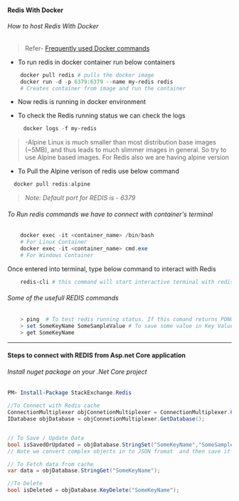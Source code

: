#### Redis With Docker
###### How to host Redis With Docker
>
>Refer- [Frequently used Docker commands](../../Docker/Containers/Docker-Frequently-Used-Comments.md)


* To run redis in docker container run below containers

```powershell
    docker pull redis # pulls the docker image
    docker run -d -p 6379:6379 --name my-redis redis
    # Creates container from image and run the container
```
 * Now redis is running in docker environment

 * To check the Redis running status we can check the logs
 ```powershell
      docker logs -f my-redis
 ```

> -Alpine Linux is much smaller than most distribution base images (~5MB), and thus leads to much slimmer images in general.  So try to use Alpine based images. For Redis also we are having alpine version
* To Pull the Alpine verison of redis use below command
```powershell
  docker pull redis:alpine
```

>*Note: Default port for REDIS is  - 6379*

###### To Run redis commands we have to connect with container's terminal
```powershell
    docker exec -it <container_name> /bin/bash
    # For Linux Container
    docker exec -it <container_name> cmd.exe
    # For Windows Container
```
Once entered into terminal, type below command to interact with Redis
```powershell
    redis-cli # this command will start interactive terminal with redis cache
```

###### Some of the usefull REDIS commands
```powershell
    > ping  # To test redis running status. If this comand returns PONG then redis working fine
    > set SomeKeyName SomeSampleValue # To save some value in Key Value format
    > get SomeKeyName
```
---
#### Steps to connect with REDIS from Asp.net Core application
###### Install nuget package on your .Net Core project
```powershell
PM> Install-Package StackExchange.Redis
```

```csharp
//To Connect with Redis cache
ConnectionMultiplexer objConnetionMultiplexer = ConnectionMultiplexer.Connect("localhost:6379");
IDatabase objDatabase = objConnetionMultiplexer.GetDatabase();


// To Save / Update Data
bool isSavedOrUpdated = objDatabase.StringSet("SomeKeyName","SomeSampleValue");
// Note we convert complex objects in to JSON fromat  and then save it

// To Fetch data from cache
var data = objDatabase.StringGet("SomeKeyName");

//To Delete
bool isDeleted = objDatabase.KeyDelete("SomeKeyName");
```


[//]: # (Tags: Redis With Docker, Docker)
[//]: # (Type: DB - Redis)
[//]: # (Rating: 2)
[//]: # (Languages:powershell)
[//]: # (ReadyState:Publish)
